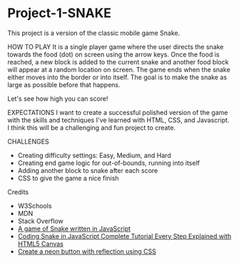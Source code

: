 # Project-1-SNAKE

This project is a version of the classic mobile game Snake. 

HOW TO PLAY
It is a single player game where the user directs the snake towards the food (dot) on screen using the arrow keys. Once the food is reached, a new block is added to the current snake and another food block will appear at a random location on screen. The game ends when the snake either moves into the border or into itself. The goal is to make the snake as large as possible before that happens. 

Let's see how high you can score!

EXPECTATIONS
I want to create a successful polished version of the game with the skills and techniques I've learned with HTML, CSS, and Javascript. I think this will be a challenging and fun project to create.

CHALLENGES
- Creating difficulty settings: Easy, Medium, and Hard
- Creating end game logic for out-of-bounds, running into itself
- Adding another block to snake after each score
- CSS to give the game a nice finish

Credits
- W3Schools
- MDN
- Stack Overflow
- [A game of Snake written in JavaScript](https://www.youtube.com/watch?v=Je0B3nHhKmM&t=768s)
- [Coding Snake in JavaScript Complete Tutorial Every Step Explained with HTML5 Canvas](https://www.youtube.com/watch?v=7Azlj0f9vas&t=934s)
- [Create a neon button with reflection using CSS](https://www.youtube.com/watch?v=6xNcXwC6ikQ)
